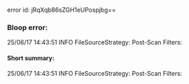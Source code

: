 error id: jRqXqb86sZGH1eUPospjbg==
### Bloop error:

25/06/17 14:43:51 INFO FileSourceStrategy: Post-Scan Filters:
#### Short summary: 

25/06/17 14:43:51 INFO FileSourceStrategy: Post-Scan Filters:
